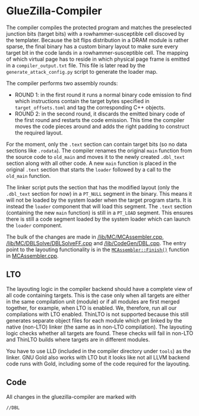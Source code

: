 # GlueZilla-Compiler
The compiler compiles the protected program and matches the preselected junction bits (target bits) with a rowhammer-susceptible cell discoved by the templater. 
Because the bit flips distribution in a DRAM module is rather sparse, the final binary has a custom binary layout to make sure every target bit in the code lands in a rowhammer-susceptible cell.
The mapping of which virtual page has to reside in which physical page frame is emitted in a `compiler_output.txt` file. 
This file is later read by the `generate_attack_config.py` script to generate the loader map. 

The compiler performs two assembly rounds: 
- ROUND 1: in the first round it runs a normal binary code emission to find which instructions contain the target bytes specified in `target_offsets.toml` and tag the corresponding C++ objects.
- ROUND 2: in the second round, it discards the emitted binary code of the first round and restarts the code emission.
This time the compiler moves the code pieces around and adds the right padding to construct the required layout.

For the moment, only the `.text` section can contain target bits (so no data sections like `.rodata`). 
The compiler renames the original `main` function from the source code to `old_main` and moves it to the newly created `.dbl_text` section along with all other code. 
A new `main` function is placed in the original `.text` section that starts the `loader` followed by a call to the `old_main` function.

The linker script puts the section that has the modified layout (only the `.dbl_text` section for now) in a `PT_NULL` segment in the binary. 
This means it will not be loaded by the system loader when the target program starts. 
It is instead the `loader` component that will load this segment.
The `.text` section (containing the new `main` function) is still in a `PT_LOAD` segment.
This ensures there is still a code segment loaded by the system loader which can launch the `loader` component.

The bulk of the changes are made in [/lib/MC/MCAssembler.cpp](llvm-11.1.0.src/lib/MC/MCAssembler.cpp), [/lib/MC/DBLSolve/DBLSolveFF.cpp](llvm-11.1.0.src/lib/MC/DBLSolve/DBLSolveFF.cpp) and [/lib/CodeGen/DBL.cpp](llvm-11.1.0.src/lib/CodeGen/DBL.cpp).
The entry point to the layouting functionality is in the [`MCAssembler::Finish()`](llvm-11.1.0.src/lib/MC/MCAssembler.cpp#L1439) function in [MCAssembler.cpp](llvm-11.1.0.src/lib/MC/MCAssembler.cpp).

## LTO
The layouting logic in the compiler backend should have a complete view of all code containing targets.
This is the case only when all targets are either in the same compilation unit (module) or if all modules are first merged together, for example, when LTO is enabled. 
We, therefore, run all our compilations with LTO enabled.
ThinLTO is not supported because this still generates separate object files for each module which get linked by the native (non-LTO) linker (the same as in non-LTO compilation). 
The layouting logic checks whether all targets are found.
These checks will fail in non-LTO and ThinLTO builds where targets are in different modules.

You have to use LLD (included in the compiler directory under `tools`) as the linker. 
GNU Gold also works with LTO but it looks like not all LLVM backend code runs with Gold, including some of the code required for the layouting.

## Code
All changes in the gluezilla-compiler are marked with

    //DBL

